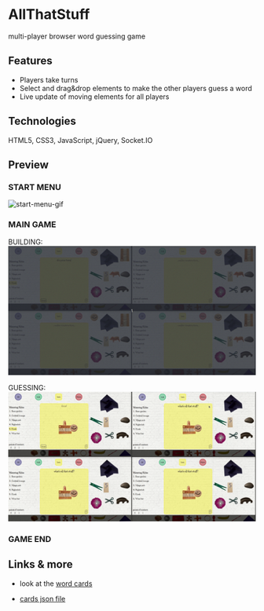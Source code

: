 # AllThatStuff
multi-player browser word guessing game

## Features
* Players take turns
* Select and drag&drop elements to make the other players guess a word
* Live update of moving elements for all players

## Technologies
HTML5, CSS3, JavaScript, jQuery, Socket.IO

## Preview
### START MENU
<img src="./public/preview/start_menu.gif" alt="start-menu-gif">

### MAIN GAME

BUILDING:
<img src="./public/preview/my-turn_building.gif" alt="building-gif">

GUESSING:
<img src="./public/preview/guessing.gif" alt="guessing-gif">

### GAME END

## Links & more
* look at the [word cards](http://www.allthatstuff.fun/cards)

* [cards json file](http://www.allthatstuff.fun/cards_enUS.json)
